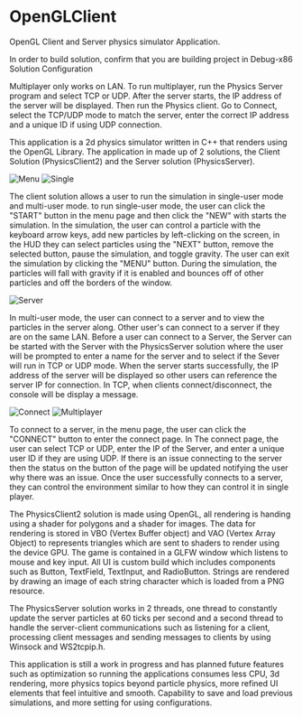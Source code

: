 # OpenGLClient
OpenGL Client and Server physics simulator Application.

In order to build solution, confirm that you are building project in Debug-x86 Solution Configuration

Multiplayer only works on LAN. To run multiplayer, run the Physics Server program and select TCP or UDP. After the server starts, the IP address of the server will be displayed. Then run the Physics client. Go to Connect, select the TCP/UDP mode to match the server, enter the correct IP address and a unique ID if using UDP connection.

This application is a 2d physics simulator written in C++ that renders using the OpenGL Library. The application in made up of 2 solutions, the Client Solution (PhysicsClient2) and the Server solution (PhysicsServer). 

![Menu](./Screenshots/MenuPage.png)
![Single](./Screenshots/SingleGame.png)

The client solution allows a user to run the simulation in single-user mode and multi-user mode. to run single-user mode, the user can click the "START" button in the menu page and then click the "NEW" with starts the simulation. In the simulation, the user can control a particle with the keyboard arrow keys, add new particles by left-clicking on the screen, in the HUD they can select particles using the "NEXT" button, remove the selected button, pause the simulation, and toggle gravity. The user can exit the simulation by clicking the "MENU" button. During the simulation, the particles will fall with gravity if it is enabled and bounces off of other particles and off the borders of the window.

![Server](./Screenshots/Server.png)

In multi-user mode, the user can connect to a server and to view the particles in the server along. Other user's can connect to a server if they are on the same LAN. Before a user can connect to a Server, the Server can be started with the Server with the PhysicsServer solution where the user will be prompted to enter a name for the server and to select if the Sever will run in TCP or UDP mode. When the server starts successfully, the IP address of the server will be displayed so other users can reference the server IP for connection. In TCP, when clients connect/disconnect, the console will be display a message.

![Connect](./Screenshots/ConnectPage.png)
![Multiplayer](./Screenshots/MultiGame.png)

To connect to a server, in the menu page, the user can click the "CONNECT" button to enter the connect page. In The connect page, the user can select TCP or UDP, enter the IP of the Server, and enter a unique user ID if they are using UDP. If there is an issue connecting to the server then the status on the button of the page will be updated notifying the user why there was an issue. Once the user successfully connects to a server, they can control the environment similar to how they can control it in single player.

The PhysicsClient2 solution is made using OpenGL, all rendering is handing using a shader for polygons and a shader for images. The data for rendering is stored in VBO (Vertex Buffer object) and VAO (Vertex Array Object) to represents triangles which are sent to shaders to render using the device GPU. The game is contained in a GLFW window which listens to mouse and key input. All UI is custom build which includes components such as Button, TextField, TextInput, and RadioButton. Strings are rendered by drawing an image of each string character which is loaded from a PNG resource.

The PhysicsServer solution works in 2 threads, one thread to constantly update the server particles at 60 ticks per second and a second thread to handle the server-client communications such as listening for a client, processing client messages and sending messages to clients by using Winsock and WS2tcpip.h.

This application is still a work in progress and has planned future features such as optimization so running the applications consumes less CPU, 3d rendering, more physics topics beyond particle physics, more refined UI elements that feel intuitive and smooth. Capability to save and load previous simulations, and more setting for using configurations.